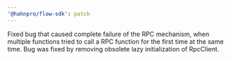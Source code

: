 ```yaml
---
'@hahnpro/flow-sdk': patch
---
```


Fixed bug that caused complete failure of the RPC mechanism, when multiple functions tried to call a RPC function for the first time at the same time. Bug was fixed by removing obsolete lazy initialization of RpcClient.
